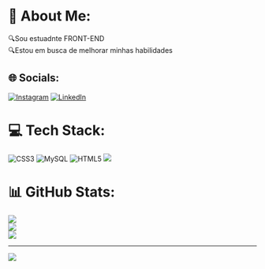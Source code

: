 # 💫 About Me:
🔍Sou estuadnte FRONT-END<br>🔍Estou em busca de melhorar minhas habilidades <br>


## 🌐 Socials:
[![Instagram](https://img.shields.io/badge/Instagram-%23E4405F.svg?logo=Instagram&logoColor=white)](https://instagram.com/Lismarries) [![LinkedIn](https://img.shields.io/badge/LinkedIn-%230077B5.svg?logo=linkedin&logoColor=white)](https://linkedin.com/in/Karla-Taina) 

# 💻 Tech Stack:
![CSS3](https://img.shields.io/badge/css3-%231572B6.svg?style=for-the-badge&logo=css3&logoColor=white) ![MySQL](https://img.shields.io/badge/mysql-4479A1.svg?style=for-the-badge&logo=mysql&logoColor=white) ![HTML5](https://img.shields.io/badge/html5-%23E34F26.svg?style=for-the-badge&logo=html5&logoColor=white) <img src="https://img.shields.io/badge/JavaScript-F7DF1E?style=for-the-badge&logo=javascript&logoColor=black">
# 📊 GitHub Stats:
![](https://github-readme-stats.vercel.app/api?username=netkan&theme=midnight-purple&hide_border=false&include_all_commits=false&count_private=false)<br/>
![](https://github-readme-streak-stats.herokuapp.com/?user=netkan&theme=midnight-purple&hide_border=false)<br/>
![](https://github-readme-stats.vercel.app/api/top-langs/?username=netkan&theme=midnight-purple&hide_border=false&include_all_commits=false&count_private=false&layout=compact)

---
[![](https://visitcount.itsvg.in/api?id=netkan&icon=0&color=0)](https://visitcount.itsvg.in)

<!-- Proudly created with GPRM ( https://gprm.itsvg.in ) -->
